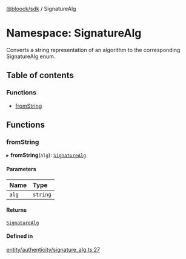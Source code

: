 [@bloock/sdk](../index.md) / SignatureAlg

# Namespace: SignatureAlg

Converts a string representation of an algorithm to the corresponding SignatureAlg enum.

## Table of contents

### Functions

- [fromString](SignatureAlg.md#fromstring)

## Functions

### fromString

▸ **fromString**(`alg`): [`SignatureAlg`](../enums/SignatureAlg-1.md)

#### Parameters

| Name | Type |
| :------ | :------ |
| `alg` | `string` |

#### Returns

[`SignatureAlg`](../enums/SignatureAlg-1.md)

#### Defined in

[entity/authenticity/signature_alg.ts:27](https://github.com/bloock/bloock-sdk/blob/edef30d6/languages/js/src/entity/authenticity/signature_alg.ts#L27)
